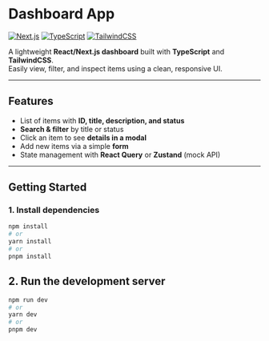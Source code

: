 # Dashboard App

[![Next.js](https://img.shields.io/badge/Next.js-13-blue?logo=next.js)](https://nextjs.org/)
[![TypeScript](https://img.shields.io/badge/TypeScript-4.9-blue?logo=typescript)](https://www.typescriptlang.org/)
[![TailwindCSS](https://img.shields.io/badge/TailwindCSS-3.3-blue?logo=tailwind-css)](https://tailwindcss.com/)

A lightweight **React/Next.js dashboard** built with **TypeScript** and **TailwindCSS**.  
Easily view, filter, and inspect items using a clean, responsive UI.

---

## Features

- List of items with **ID, title, description, and status**
- **Search & filter** by title or status
- Click an item to see **details in a modal**
- Add new items via a simple **form**
- State management with **React Query** or **Zustand** (mock API)

---

## Getting Started

### 1. Install dependencies

```bash
npm install
# or
yarn install
# or
pnpm install
```

## 2. Run the development server
```bash
npm run dev
# or
yarn dev
# or
pnpm dev
```
